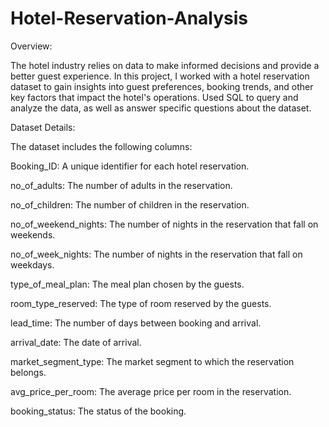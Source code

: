 # Hotel-Reservation-Analysis
Overview:

The hotel industry relies on data to make informed decisions and provide a better guest experience. In this project, I worked with a hotel reservation dataset to gain insights into guest preferences, booking trends, and other key factors that impact the hotel's operations. Used SQL to query and analyze the data, as well as answer specific questions about the dataset.

Dataset Details:

The dataset includes the following columns:

Booking_ID: A unique identifier for each hotel reservation.

no_of_adults: The number of adults in the reservation.

no_of_children: The number of children in the reservation.

no_of_weekend_nights: The number of nights in the reservation that fall on weekends.

no_of_week_nights: The number of nights in the reservation that fall on weekdays.

type_of_meal_plan: The meal plan chosen by the guests.

room_type_reserved: The type of room reserved by the guests.

lead_time: The number of days between booking and arrival.

arrival_date: The date of arrival.

market_segment_type: The market segment to which the reservation belongs.

avg_price_per_room: The average price per room in the reservation.

booking_status: The status of the booking.
